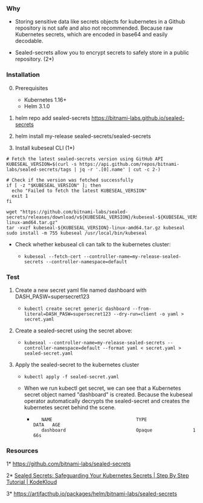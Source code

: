 ### Why

- Storing sensitive data like secrets objects for kubernetes in a Github repository is not safe and also not recommended. Because raw Kubernetes secrets, which are encoded in base64 and easily decodable.

- Sealed-secrets allow you to encrypt secrets to safely store in a public repository. (2*) 

### Installation

0. Prerequisites

   - Kubernetes 1.16+
   - Helm 3.1.0


1. helm repo add sealed-secrets https://bitnami-labs.github.io/sealed-secrets

2. helm install my-release sealed-secrets/sealed-secrets

3. Install kubeseal CLI (1*)

  ```
  # Fetch the latest sealed-secrets version using GitHub API
KUBESEAL_VERSION=$(curl -s https://api.github.com/repos/bitnami-labs/sealed-secrets/tags | jq -r '.[0].name' | cut -c 2-)

# Check if the version was fetched successfully
if [ -z "$KUBESEAL_VERSION" ]; then
    echo "Failed to fetch the latest KUBESEAL_VERSION"
    exit 1
fi

wget "https://github.com/bitnami-labs/sealed-secrets/releases/download/v${KUBESEAL_VERSION}/kubeseal-${KUBESEAL_VERSION}-linux-amd64.tar.gz"
tar -xvzf kubeseal-${KUBESEAL_VERSION}-linux-amd64.tar.gz kubeseal
sudo install -m 755 kubeseal /usr/local/bin/kubeseal
  ```
- Check whether kebuseal cli can talk to the kubernetes cluster:

   - ```kubeseal --fetch-cert --controller-name=my-release-sealed-secrets --controller-namespace=default```

### Test

1. Create a new secret yaml file named dashboard with DASH_PASW=supersecret123
   - ```kubectl create secret generic dashboard --from-literal=DASH_PASW=supersecret123 --dry-run=client -o yaml > secret.yaml```

2. Create a sealed-secret using the secret above:

   - ```kubeseal --controller-name=my-release-sealed-secrets --controller-namespace=default --format yaml < secret.yaml > sealed-secret.yaml```

3. Apply the sealed-secret to the kubernetes cluster

   - ```kubectl apply -f sealed-secret.yaml```

   - When we run kubectl get secret, we can see that a Kubernetes secret object named "dashboard" is created. Because the kubeseal operator automatically decrypts the sealed-secret and creates the kubernetes secret behind the scene.
      - ```kubectl get secret
           NAME                               TYPE                 DATA   AGE
           dashboard                          Opaque               1      66s
        ```

### Resources

1* https://github.com/bitnami-labs/sealed-secrets

2* [Sealed Secrets: Safeguarding Your Kubernetes Secrets | Step By Step Tutorial | KodeKloud](https://www.youtube.com/watch?v=wWMJCY2E0d4)

3* https://artifacthub.io/packages/helm/bitnami-labs/sealed-secrets
